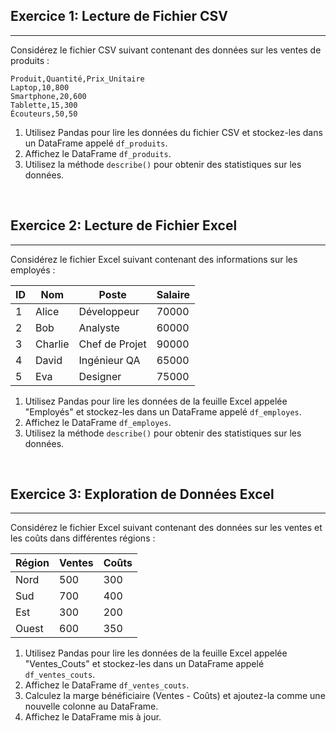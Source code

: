 ## Exercice 1: Lecture de Fichier CSV

---

Considérez le fichier CSV suivant contenant des données sur les ventes de produits :

```csv
Produit,Quantité,Prix_Unitaire
Laptop,10,800
Smartphone,20,600
Tablette,15,300
Écouteurs,50,50
```

1. Utilisez Pandas pour lire les données du fichier CSV et stockez-les dans un DataFrame appelé `df_produits`.
2. Affichez le DataFrame `df_produits`.
3. Utilisez la méthode `describe()` pour obtenir des statistiques sur les données.

<br>

## Exercice 2: Lecture de Fichier Excel

---

Considérez le fichier Excel suivant contenant des informations sur les employés :

| ID | Nom      | Poste          | Salaire |
|----|----------|----------------|---------|
| 1  | Alice    | Développeur     | 70000   |
| 2  | Bob      | Analyste        | 60000   |
| 3  | Charlie  | Chef de Projet  | 90000   |
| 4  | David    | Ingénieur QA    | 65000   |
| 5  | Eva      | Designer        | 75000   |

1. Utilisez Pandas pour lire les données de la feuille Excel appelée "Employés" et stockez-les dans un DataFrame appelé `df_employes`.
2. Affichez le DataFrame `df_employes`.
3. Utilisez la méthode `describe()` pour obtenir des statistiques sur les données.

<br>

## Exercice 3: Exploration de Données Excel

---

Considérez le fichier Excel suivant contenant des données sur les ventes et les coûts dans différentes régions :

| Région          | Ventes | Coûts |
|-----------------|--------|-------|
| Nord            | 500    | 300   |
| Sud             | 700    | 400   |
| Est             | 300    | 200   |
| Ouest           | 600    | 350   |

1. Utilisez Pandas pour lire les données de la feuille Excel appelée "Ventes_Couts" et stockez-les dans un DataFrame appelé `df_ventes_couts`.
2. Affichez le DataFrame `df_ventes_couts`.
3. Calculez la marge bénéficiaire (Ventes - Coûts) et ajoutez-la comme une nouvelle colonne au DataFrame.
4. Affichez le DataFrame mis à jour.